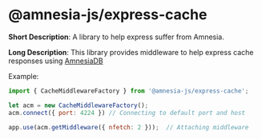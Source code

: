 # @amnesia-js/express-cache
**Short Description**: A library to help express suffer from Amnesia.

**Long Description**: This library provides middleware to help express cache responses using [AmnesiaDB](https://github.com/NikhilCodes/AmnesiaDB)

Example:
```javascript
import { CacheMiddlewareFactory } from '@amnesia-js/express-cache';

let acm = new CacheMiddlewareFactory();
acm.connect({ port: 4224 }) // Connecting to default port and host

app.use(acm.getMiddleware({ nfetch: 2 }));  // Attaching middleware
```
